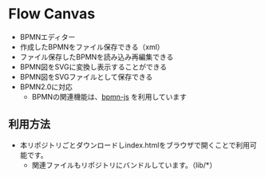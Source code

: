 # Flow Canvas
- BPMNエディター
- 作成したBPMNをファイル保存できる（xml）
- ファイル保存したBPMNを読み込み再編集できる
- BPMN図をSVGに変換し表示することができる
- BPMN図をSVGファイルとして保存できる
- BPMN2.0に対応
  - BPMNの関連機能は、[bpmn-js](https://github.com/bpmn-io/bpmn-js) を利用しています

## 利用方法
- 本リポジトリごとダウンロードしindex.htmlをブラウザで開くことで利用可能です。
  - 関連ファイルもリポジトリにバンドルしています。（lib/*）
